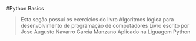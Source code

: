 #Python Basics

> Esta seção possui os exercicios do livro Algoritmos lógica para desenvolvimento de programação de computadores 
> Livro escrito por Jose Augusto Navarro Garcia Manzano
> Aplicado na Liguagem Python
